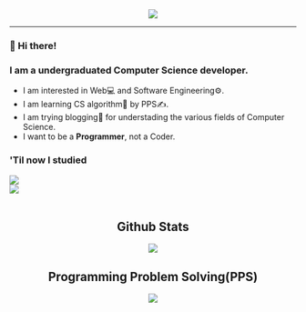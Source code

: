 <div id="header" align="center">
  <img src="https://capsule-render.vercel.app/api?type=waving&color=gradient&customColorList=2&height=300&section=header&text=Programmer&fontColor=F8D1A5&fontSize=90&fontAlignY=45&desc=with%20Lazy%20Propagation&descAlign=69&animation=fadeIn" />
  <hr />
</div>

<div id="body">
  
### 🤗 Hi there!

### I am a undergraduated Computer Science developer.
* I am interested in Web💻 and Software Engineering⚙️.
* I am learning CS algorithm🧮 by PPS✍️.
* I am trying blogging📝 for understading the various fields of Computer Science.
* I want to be a **Programmer**, not a Coder.

### 'Til now I studied

<div id="dev"> <!-- align="center"> -->
  <img src="https://skillicons.dev/icons?i=c,cpp,py,unity,androidstudio,html,css,js,nodejs,react,nextjs,firebase" />
  <br />
  <img src="https://skillicons.dev/icons?i=git,github,vscode,vim,md" />
</div>
</div>

<br />

<div id="footer" align="center">
  
## Github Stats
<img src="https://github-readme-stats.vercel.app/api?username=marunemo&show_icons=true&theme=tokyonight&locale=kr" />
<br />

## Programming Problem Solving(PPS)
<a href="https://solved.ac/nemomaru"><img src="http://mazassumnida.wtf/api/v2/generate_badge?boj=nemomaru" /></a>

</div>
